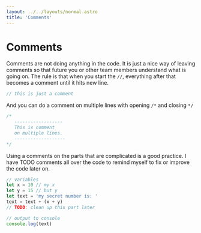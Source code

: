 ```yaml
---
layout: ../../layouts/normal.astro
title: 'Comments'
---
```


# Comments

Comments are not doing anything in the code. It is just a nice way of leaving comments so that future you or other team members understand what is going on. The rule is that when you start the `//`, everything after that becomes a comment until it hits new line.

```javascript
// this is just a comment
```

And you can do a comment on multiple lines with opening `/*` and closing `*/`

```javascript
/*
   ------------------
   This is comment
   on multiple lines.
   -------------------
*/
```

Using a comments on the parts that are complicated is a good practice. I have TODO comments all over the code to remind myself to fix or improve the code later on.

```javascript
// variables
let x = 10 // my x
let y = 15 // but y
let text = 'my secret number is: '
text = text + (x + y)
// TODO: clean up this part later

// output to console
console.log(text)
```
